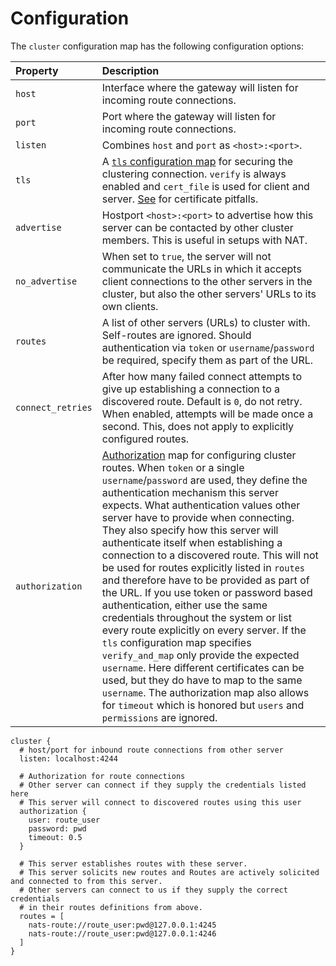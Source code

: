 # Configuration

The `cluster` configuration map has the following configuration options:

| Property | Description |
| :--- | :--- |
| `host` | Interface where the gateway will listen for incoming route connections. |
| `port` | Port where the gateway will listen for incoming route connections. |
| `listen` | Combines `host` and `port` as `<host>:<port>`. |
| `tls` | A [`tls` configuration map](../securing_nats/tls.md) for securing the clustering connection. `verify` is always enabled and `cert_file` is used for client and server. [See](../securing_nats/tls.md#wrong-key-usage) for certificate pitfalls. |
| `advertise` | Hostport `<host>:<port>` to advertise how this server can be contacted by other cluster members. This is useful in setups with NAT. |
| `no_advertise` | When set to `true`, the server will not communicate the URLs in which it accepts client connections to the other servers in the cluster, but also the other servers' URLs to its own clients. |
| `routes` | A list of other servers \(URLs\) to cluster with. Self-routes are ignored. Should authentication via `token` or `username`/`password` be required, specify them as part of the URL. |
| `connect_retries` | After how many failed connect attempts to give up establishing a connection to a discovered route. Default is `0`, do not retry. When enabled, attempts will be made once a second. This, does not apply to explicitly configured routes. |
| `authorization` | [Authorization](../securing_nats/auth_intro/#authorization-map) map for configuring cluster routes. When `token` or a single `username`/`password` are used, they define the authentication mechanism this server expects. What authentication values other server have to provide when connecting. They also specify how this server will authenticate itself when establishing a connection to a discovered route. This will not be used for routes explicitly listed in `routes` and therefore have to be provided as part of the URL. If you use token or password based authentication, either use the same credentials throughout the system or list every route explicitly on every server. If the `tls` configuration map specifies `verify_and_map` only provide the expected `username`. Here different certificates can be used, but they do have to map to the same `username`. The authorization map also allows for `timeout` which is honored but `users` and `permissions` are ignored. |

```text
cluster {
  # host/port for inbound route connections from other server
  listen: localhost:4244 

  # Authorization for route connections
  # Other server can connect if they supply the credentials listed here
  # This server will connect to discovered routes using this user
  authorization {
    user: route_user
    password: pwd
    timeout: 0.5
  }

  # This server establishes routes with these server.
  # This server solicits new routes and Routes are actively solicited and connected to from this server.
  # Other servers can connect to us if they supply the correct credentials
  # in their routes definitions from above.
  routes = [
    nats-route://route_user:pwd@127.0.0.1:4245
    nats-route://route_user:pwd@127.0.0.1:4246
  ]
}
```

